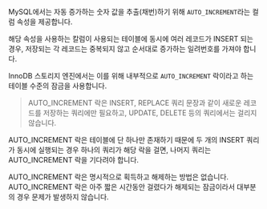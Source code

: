 
MySQL에서는 자동 증가하는 숫자 값을 추출(채번)하기 위해 `AUTO_INCREMENT`라는 컬럼 속성을 제공합니다.

해당 속성을 사용하는 칼럼이 사용되는 테이블에 동시에 여러 레코드가 INSERT 되는 경우, 저장되는 각 레코드는 중복되지 않고 순서대로 증가하는 일려번호를 가져야 합니다.

InnoDB 스토리지 엔진에서는 이를 위해 내부적으로 `AUTO_INCREMENT` 락이라고 하는 테이블 수준의 잠금을 사용합니다.

> AUTO_INCREMENT 락은 INSERT, REPLACE 쿼리 문장과 같이 새로운 레코드를 저장하는 쿼리에만 필요하고, UPDATE, DELETE 등의 쿼리에서는 걸리지 않습니다.

AUTO_INCREMENT 락은 테이블에 단 하나만 존재하기 때문에 두 개의 INSERT 쿼리가 동시에 실행되는 경우 하나의 쿼리가 해당 락을 걸면, 나머지 쿼리는 AUTO_INCREMENT 락을 기다려야 합니다. 

AUTO_INCREMENT 락은 명시적으로 획득하고 해제하는 방법은 없습니다. AUTO_INCREMENT 락은 아주 짧은 시간동안 걸렸다가 해제되는 잠금이라서 대부분의 경우 문제가 발생하지 않습니다.

